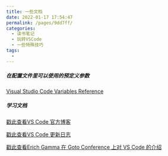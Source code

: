 ```yaml
---
title: 一些文档
date: 2022-01-17 17:54:47
permalink: /pages/9dd7ff/
categories:
  - 读书笔记
  - 玩转VSCode
  - 一些特殊技巧
tags:
  - 
---
```

##### 在配置文件里可以使用的预定义参数

[Visual Studio Code Variables Reference](https://code.visualstudio.com/docs/editor/variables-reference)



##### 学习文档

[戳此查看VS Code 官方博客](https://code.visualstudio.com/blogs)

[戳此查看VS Code 更新日志](https://code.visualstudio.com/updates)

[戳此查看Erich Gamma 在 Goto Conference 上对 VS Code 的介绍](https://www.youtube.com/watch?v=uLrnQtAq5Ec)